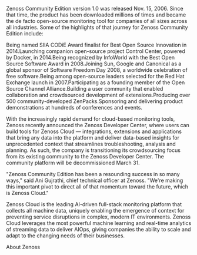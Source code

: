 Zenoss Community Edition version 1.0 was released Nov. 15, 2006. Since that time, the product has been downloaded millions of times and became the de facto open-source monitoring tool for companies of all sizes across all industries. Some of the highlights of that journey for Zenoss Community Edition include:

Being named SIIA CODiE Award finalist for Best Open Source Innovation in 2014.Launching companion open-source project Control Center, powered by Docker, in 2014.Being recognized by InfoWorld with the Best Open Source Software Award in 2008.Joining Sun, Google and Canonical as a global sponsor of Software Freedom Day 2008, a worldwide celebration of free software.Being among open-source leaders selected for the Red Hat Exchange launch in 2007.Participating as a founding member of the Open Source Channel Alliance.Building a user community that enabled collaboration and crowdsourced development of extensions.Producing over 500 community-developed ZenPacks.Sponsoring and delivering product demonstrations at hundreds of conferences and events.

With the increasingly rapid demand for cloud-based monitoring tools, Zenoss recently announced the Zenoss Developer Center, where users can build tools for Zenoss Cloud — integrations, extensions and applications that bring any data into the platform and deliver data-based insights for unprecedented context that streamlines troubleshooting, analysis and planning. As such, the company is transitioning its crowdsourcing focus from its existing community to the Zenoss Developer Center. The community platform will be decommissioned March 31.

"Zenoss Community Edition has been a resounding success in so many ways," said Ani Gujrathi, chief technical officer at Zenoss. "We're making this important pivot to direct all of that momentum toward the future, which is Zenoss Cloud."

Zenoss Cloud is the leading AI-driven full-stack monitoring platform that collects all machine data, uniquely enabling the emergence of context for preventing service disruptions in complex, modern IT environments. Zenoss Cloud leverages the most powerful machine learning and real-time analytics of streaming data to deliver AIOps, giving companies the ability to scale and adapt to the changing needs of their businesses.

About Zenoss

